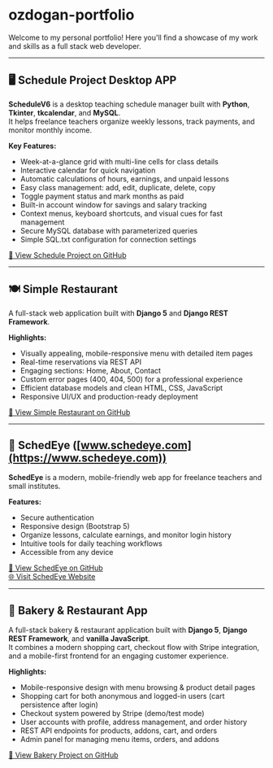 # ozdogan-portfolio

Welcome to my personal portfolio! Here you'll find a showcase of my work and skills as a full stack web developer.

---

## 🖥️ Schedule Project Desktop APP

**ScheduleV6** is a desktop teaching schedule manager built with **Python**, **Tkinter**, **tkcalendar**, and **MySQL**.  
It helps freelance teachers organize weekly lessons, track payments, and monitor monthly income.

**Key Features:**

- Week-at-a-glance grid with multi-line cells for class details
- Interactive calendar for quick navigation
- Automatic calculations of hours, earnings, and unpaid lessons
- Easy class management: add, edit, duplicate, delete, copy
- Toggle payment status and mark months as paid
- Built-in account window for savings and salary tracking
- Context menus, keyboard shortcuts, and visual cues for fast management
- Secure MySQL database with parameterized queries
- Simple SQL.txt configuration for connection settings

[🔗 View Schedule Project on GitHub](https://github.com/AhmedOzdogan/ozdogan-portfolio/tree/main/Schedule_Project)

---

## 🍽️ Simple Restaurant

A full-stack web application built with **Django 5** and **Django REST Framework**.

**Highlights:**

- Visually appealing, mobile-responsive menu with detailed item pages
- Real-time reservations via REST API
- Engaging sections: Home, About, Contact
- Custom error pages (400, 404, 500) for a professional experience
- Efficient database models and clean HTML, CSS, JavaScript
- Responsive UI/UX and production-ready deployment

[🔗 View Simple Restaurant on GitHub](https://github.com/AhmedOzdogan/ozdogan-portfolio/tree/main/restaurant)

---

## 📅 SchedEye ([www.schedeye.com](https://www.schedeye.com))

**SchedEye** is a modern, mobile-friendly web app for freelance teachers and small institutes.

**Features:**

- Secure authentication
- Responsive design (Bootstrap 5)
- Organize lessons, calculate earnings, and monitor login history
- Intuitive tools for daily teaching workflows
- Accessible from any device

[🔗 View SchedEye on GitHub](https://github.com/AhmedOzdogan/SchedEye/tree/1137a154fea578f2488507c04b71834c89f4a4af)  
[🌐 Visit SchedEye Website](https://www.schedeye.com)

---

## 🥐 Bakery & Restaurant App

A full-stack bakery & restaurant application built with **Django 5**, **Django REST Framework**, and **vanilla JavaScript**.  
It combines a modern shopping cart, checkout flow with Stripe integration, and a mobile-first frontend for an engaging customer experience.

**Highlights:**

- Mobile-responsive design with menu browsing & product detail pages
- Shopping cart for both anonymous and logged-in users (cart persistence after login)
- Checkout system powered by Stripe (demo/test mode)
- User accounts with profile, address management, and order history
- REST API endpoints for products, addons, cart, and orders
- Admin panel for managing menu items, orders, and addons

[🔗 View Bakery Project on GitHub](https://github.com/AhmedOzdogan/ozdogan-portfolio/tree/main/bakery)
